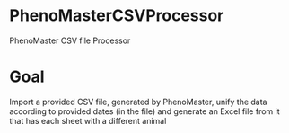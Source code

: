 # PhenoMasterCSVProcessor
PhenoMaster CSV file Processor

# Goal
Import a provided CSV file, generated by PhenoMaster, unify the data according to provided dates (in the file) and generate an Excel file from it that has each sheet with a different animal